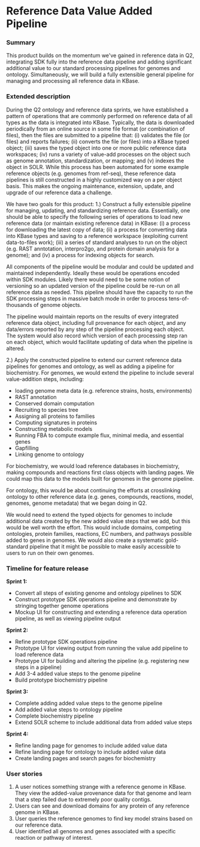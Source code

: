 Reference Data Value Added Pipeline
=========================================

### Summary

This product builds on the momentum we've gained in reference data in Q2, integrating SDK fully into the reference data pipeline and adding significant additional value to our standard processing pipelines for genomes and ontology. Simultaneously, we will build a fully extensible general pipeline for managing and processing all reference data in KBase.

### Extended description

During the Q2 ontology and reference data sprints, we have established a pattern of operations that are commonly performed on reference data of all types as the data is integrated into KBase. Typically, the data is downloaded periodically from an online source in some file format (or combination of files), then the files are submitted to a pipeline that: (i) validates the file (or files) and reports failures; (ii) converts the file (or files) into a KBase typed object; (iii) saves the typed object into one or more public reference data workspaces; (iv) runs a variety of value-add processes on the object such as genome annotation, standardization, or mapping; and (v) indexes the object in SOLR. While this process has been automated for some example reference objects (e.g. genomes from ref-seq), these reference data pipelines is still constructed in a highly customized way on a per object basis. This makes the ongoing maintenance, extension, update, and upgrade of our reference data a challenge.

We have two goals for this product:
1.) Construct a fully extensible pipeline for managing, updating, and standardizing reference data. Essentially, one should be able to specify the following series of operations to load new reference data (or maintain existing reference data) in KBase: (i) a process for downloading the latest copy of data; (ii) a process for converting data into KBase types and saving to a reference workspace (exploiting current data-to-files work); (iii) a series of standard analyses to run on the object (e.g. RAST anntotation, interpro2go, and protein domain analysis for a genome); and (iv) a process for indexing objects for search. 

All components of the pipeline would be modular and could be updated and maintained independently. Ideally these would be operations encoded within SDK modules. Likely there would need to be some notion of versioning so an updated version of the pipeline could be re-run on all reference data as needed. This pipeline should have the capacity to run the SDK processing steps in massive batch mode in order to process tens-of-thousands of genome objects.

The pipeline would maintain reports on the results of every integrated reference data object, including full provenance for each object, and any data/errors reported by any step of the pipeline processing each object. The system would also record which version of each processing step ran on each object, which would facilitate updating of data when the pipeline is altered.

2.) Apply the constructed pipeline to extend our current reference data pipelines for genomes and ontology, as well as adding a pipeline for biochemistry. For genomes, we would extend the pipeline to include several value-addition steps, including:
-   loading genome meta data (e.g. reference strains, hosts, environments)
-   RAST annotation
-   Conserved domain computation
-   Recruiting to species tree
-	Assigning all proteins to families
-   Computing signatures in proteins
-   Constructing metabolic models
-   Running FBA to compute example flux, minimal media, and essential genes
-   Gapfilling
-   Linking genome to ontology

For biochemistry, we would load reference databases in biochemistry, making compounds and reactions first class objects with landing pages. We could map this data to the models built for genomes in the genome pipeline.

For ontology, this would be about continuing the efforts at crosslinking ontology to other reference data (e.g. genes, compounds, reactions, model, genomes, genome metadata) that we began doing in Q2.

We would need to extend the typed objects for genomes to include additional data created by the new added value steps that we add, but this would be well worth the effort. This would include domains, competing ontologies, protein families, reactions, EC numbers, and pathways possible added to genes in genomes. We would also create a systematic gold-standard pipeline that it might be possible to make easily accessible to users to run on their own genomes.

### Timeline for feature release

**Sprint 1:**

-   Convert all steps of existing genome and ontology pipelines to SDK
-	Construct prototype SDK operations pipeline and demonstrate by stringing together genome operations
-	Mockup UI for constructing and extending a reference data operation pipeline, as well as viewing pipeline output

**Sprint 2:**

-   Refine prototype SDK operations pipeline
-   Prototype UI for viewing output from running the value add pipeline to load reference data
-   Prototype UI for building and altering the pipeline (e.g. registering new steps in a pipeline)
-   Add 3-4 added value steps to the genome pipeline
-   Build prototype biochemistry pipeline

**Sprint 3:**

-	Complete adding added value steps to the genome pipeline
-	Add added value steps to ontology pipeline
-	Complete biochemistry pipeline
-	Extend SOLR scheme to include additional data from added value steps

**Sprint 4:**

-	Refine landing page for genomes to include added value data
-	Refine landing page for ontology to include added value data
-	Create landing pages and search pages for biochemistry

### User stories

1. A user notices something strange with a reference genome in KBase. They view the added-value provenance data for that genome and learn that a step failed due to extremely poor quality contigs.
2. Users can see and download domains for any protein of any reference genome in KBase.
3. User queries the reference genomes to find key model strains based on our reference data.
4. User identified all genomes and genes associated with a specific reaction or pathway of interest.
